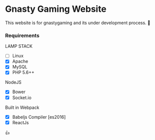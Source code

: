 # Gnasty Gaming Website
This website is for gnastygaming  and its under development process. :metal:

### Requirements
LAMP STACK
- [ ] Linux
- [x] Apache
- [x] MySQL
- [x] PHP 5.6++

NodeJS
- [x] Bower
- [x] Socket.io

Built in Webpack
- [x] Babeljs Compiler [es2016]
- [x] ReactJs

:+1:

